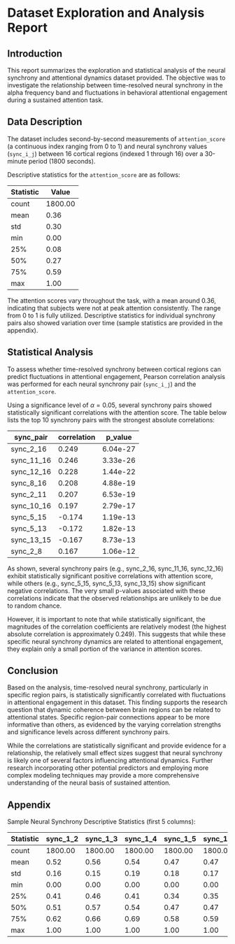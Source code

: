 # Dataset Exploration and Analysis Report

## Introduction

This report summarizes the exploration and statistical analysis of the neural synchrony and attentional dynamics dataset provided. The objective was to investigate the relationship between time-resolved neural synchrony in the alpha frequency band and fluctuations in behavioral attentional engagement during a sustained attention task.

## Data Description

The dataset includes second-by-second measurements of `attention_score` (a continuous index ranging from 0 to 1) and neural synchrony values (`sync_i_j`) between 16 cortical regions (indexed 1 through 16) over a 30-minute period (1800 seconds).

Descriptive statistics for the `attention_score` are as follows:

| Statistic | Value    |
|-----------|----------|
| count     | 1800.00  |
| mean      | 0.36     |
| std       | 0.30     |
| min       | 0.00     |
| 25%       | 0.08     |
| 50%       | 0.27     |
| 75%       | 0.59     |
| max       | 1.00     |

The attention scores vary throughout the task, with a mean around 0.36, indicating that subjects were not at peak attention consistently. The range from 0 to 1 is fully utilized. Descriptive statistics for individual synchrony pairs also showed variation over time (sample statistics are provided in the appendix).

## Statistical Analysis

To assess whether time-resolved synchrony between cortical regions can predict fluctuations in attentional engagement, Pearson correlation analysis was performed for each neural synchrony pair (`sync_i_j`) and the `attention_score`.

Using a significance level of $\alpha = 0.05$, several synchrony pairs showed statistically significant correlations with the attention score. The table below lists the top 10 synchrony pairs with the strongest absolute correlations:

| sync_pair | correlation | p_value    |
|-----------|-------------|------------|
| sync_2_16 | 0.249       | 6.04e-27   |
| sync_11_16| 0.246       | 3.33e-26   |
| sync_12_16| 0.228       | 1.44e-22   |
| sync_8_16 | 0.208       | 4.88e-19   |
| sync_2_11 | 0.207       | 6.53e-19   |
| sync_10_16| 0.197       | 2.79e-17   |
| sync_5_15 | -0.174      | 1.19e-13   |
| sync_5_13 | -0.172      | 1.82e-13   |
| sync_13_15| -0.167      | 8.73e-13   |
| sync_2_8  | 0.167       | 1.06e-12   |

As shown, several synchrony pairs (e.g., sync_2_16, sync_11_16, sync_12_16) exhibit statistically significant positive correlations with attention score, while others (e.g., sync_5_15, sync_5_13, sync_13_15) show significant negative correlations. The very small p-values associated with these correlations indicate that the observed relationships are unlikely to be due to random chance.

However, it is important to note that while statistically significant, the magnitudes of the correlation coefficients are relatively modest (the highest absolute correlation is approximately 0.249). This suggests that while these specific neural synchrony dynamics are related to attentional engagement, they explain only a small portion of the variance in attention scores.

## Conclusion

Based on the analysis, time-resolved neural synchrony, particularly in specific region pairs, is statistically significantly correlated with fluctuations in attentional engagement in this dataset. This finding supports the research question that dynamic coherence between brain regions can be related to attentional states. Specific region-pair connections appear to be more informative than others, as evidenced by the varying correlation strengths and significance levels across different synchrony pairs.

While the correlations are statistically significant and provide evidence for a relationship, the relatively small effect sizes suggest that neural synchrony is likely one of several factors influencing attentional dynamics. Further research incorporating other potential predictors and employing more complex modeling techniques may provide a more comprehensive understanding of the neural basis of sustained attention.

## Appendix

Sample Neural Synchrony Descriptive Statistics (first 5 columns):

| Statistic | sync_1_2 | sync_1_3 | sync_1_4 | sync_1_5 | sync_1_6 |
|-----------|----------|----------|----------|----------|----------|
| count     | 1800.00  | 1800.00  | 1800.00  | 1800.00  | 1800.00  |
| mean      | 0.52     | 0.56     | 0.54     | 0.47     | 0.47     |
| std       | 0.16     | 0.15     | 0.19     | 0.18     | 0.17     |
| min       | 0.00     | 0.00     | 0.00     | 0.00     | 0.00     |
| 25%       | 0.41     | 0.46     | 0.41     | 0.34     | 0.35     |
| 50%       | 0.51     | 0.57     | 0.54     | 0.47     | 0.47     |
| 75%       | 0.62     | 0.66     | 0.69     | 0.58     | 0.59     |
| max       | 1.00     | 1.00     | 1.00     | 1.00     | 1.00   |